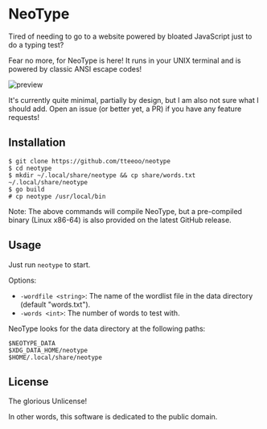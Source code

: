 # NeoType

Tired of needing to go to a website powered by bloated JavaScript just to do a typing test?

Fear no more, for NeoType is here! It runs in your UNIX terminal and is powered by classic ANSI escape codes!

![preview](https://raw.githubusercontent.com/tteeoo/neotype/master/preview.gif)

It's currently quite minimal, partially by design, but I am also not sure what I should add. Open an issue (or better yet, a PR) if you have any feature requests!

## Installation

```
$ git clone https://github.com/tteeoo/neotype
$ cd neotype
$ mkdir ~/.local/share/neotype && cp share/words.txt ~/.local/share/neotype
$ go build
# cp neotype /usr/local/bin
```

Note: The above commands will compile NeoType, but a pre-compiled binary (Linux x86-64) is also provided on the latest GitHub release.

## Usage

Just run `neotype` to start.

Options:
* `-wordfile <string>`: The name of the wordlist file in the data directory (default "words.txt").
* `-words <int>`: The number of words to test with.

NeoType looks for the data directory at the following paths:

```
$NEOTYPE_DATA
$XDG_DATA_HOME/neotype
$HOME/.local/share/neotype
```

## License

The glorious Unlicense!

In other words, this software is dedicated to the public domain.
